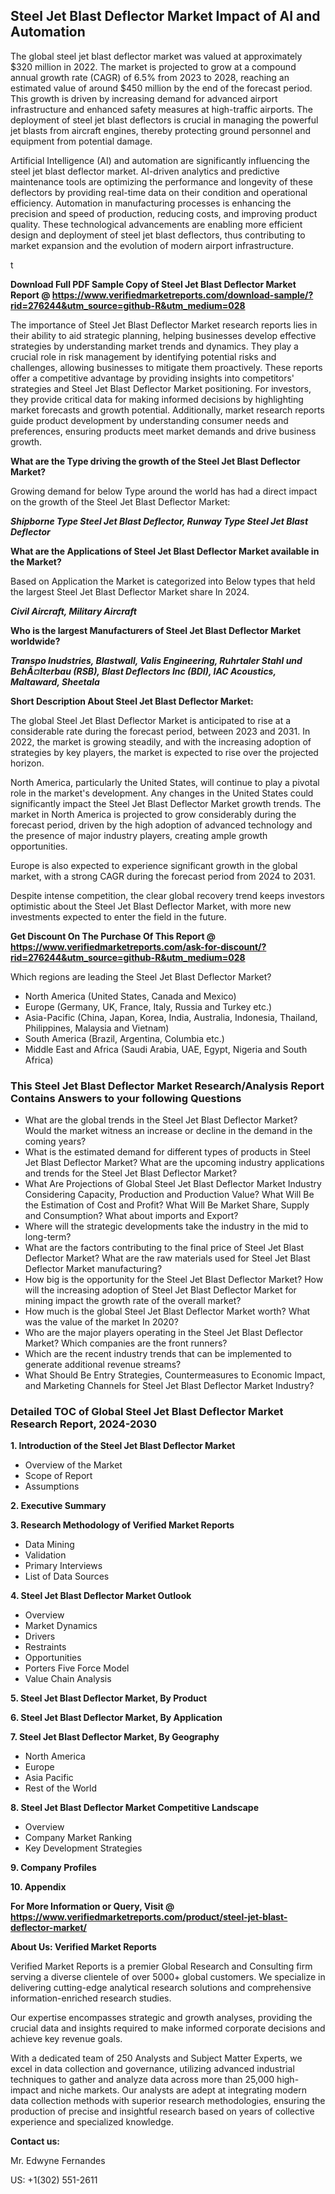 <h2>Steel Jet Blast Deflector Market Impact of AI and Automation</h2><p>The global steel jet blast deflector market was valued at approximately $320 million in 2022. The market is projected to grow at a compound annual growth rate (CAGR) of 6.5% from 2023 to 2028, reaching an estimated value of around $450 million by the end of the forecast period. This growth is driven by increasing demand for advanced airport infrastructure and enhanced safety measures at high-traffic airports. The deployment of steel jet blast deflectors is crucial in managing the powerful jet blasts from aircraft engines, thereby protecting ground personnel and equipment from potential damage.</p><p>Artificial Intelligence (AI) and automation are significantly influencing the steel jet blast deflector market. AI-driven analytics and predictive maintenance tools are optimizing the performance and longevity of these deflectors by providing real-time data on their condition and operational efficiency. Automation in manufacturing processes is enhancing the precision and speed of production, reducing costs, and improving product quality. These technological advancements are enabling more efficient design and deployment of steel jet blast deflectors, thus contributing to market expansion and the evolution of modern airport infrastructure.</p>t</p><p id="" class=""><strong>Download Full PDF Sample Copy of Steel Jet Blast Deflector Market Report @ <a href="https://www.verifiedmarketreports.com/download-sample/?rid=276244&utm_source=github-R&utm_medium=028" target="_blank">https://www.verifiedmarketreports.com/download-sample/?rid=276244&utm_source=github-R&utm_medium=028</a></strong></p><p>The importance of&nbsp;Steel Jet Blast Deflector Market research reports lies in their ability to aid strategic planning, helping businesses develop effective strategies by understanding market trends and dynamics. They play a crucial role in risk management by identifying potential risks and challenges, allowing businesses to mitigate them proactively. These reports offer a competitive advantage by providing insights into competitors' strategies and Steel Jet Blast Deflector Market positioning. For investors, they provide critical data for making informed decisions by highlighting market forecasts and growth potential. Additionally, market research reports guide product development by understanding consumer needs and preferences, ensuring products meet market demands and drive business growth.</p><p><strong>What are the&nbsp;Type driving the growth of the Steel Jet Blast Deflector Market?</strong></p><p id="" class="">Growing demand for below Type around the world has had a direct impact on the growth of the Steel Jet Blast Deflector Market:</p><em><strong>Shipborne Type Steel Jet Blast Deflector, Runway Type Steel Jet Blast Deflector</strong></em></p><strong>What are the&nbsp;Applications&nbsp;of Steel Jet Blast Deflector Market available in the Market?</strong></p><p id="" class="">Based on Application the Market is categorized into Below types that held the largest Steel Jet Blast Deflector Market share In 2024.</p><em><strong>Civil Aircraft, Military Aircraft</strong></em></p><strong>Who is the largest Manufacturers of Steel Jet Blast Deflector Market worldwide?</strong></p><p><em><strong>Transpo Inudstries, Blastwall, Valis Engineering, Ruhrtaler Stahl und BehÃ¤lterbau (RSB), Blast Deflectors Inc (BDI), IAC Acoustics, Maltaward, Sheetala</strong></em></p><p id="" class=""><strong>Short Description About Steel Jet Blast Deflector Market:</strong></p><p>The global Steel Jet Blast Deflector Market is anticipated to rise at a considerable rate during the forecast period, between 2023 and 2031. In 2022, the market is growing steadily, and with the increasing adoption of strategies by key players, the market is expected to rise over the projected horizon.</p><p>North America, particularly the United States, will continue to play a pivotal role in the market's development. Any changes in the United States could significantly impact the Steel Jet Blast Deflector Market growth trends. The market in North America is projected to grow considerably during the forecast period, driven by the high adoption of advanced technology and the presence of major industry players, creating ample growth opportunities.</p><p>Europe is also expected to experience significant growth in the global market, with a strong CAGR during the forecast period from 2024 to 2031.</p><p>Despite intense competition, the clear global recovery trend keeps investors optimistic about the Steel Jet Blast Deflector Market, with more new investments expected to enter the field in the future.</p><p id="" class=""><strong>Get Discount On The Purchase Of This Report @ <a href="https://www.verifiedmarketreports.com/ask-for-discount/?rid=276244&utm_source=github-R&utm_medium=028" target="_blank">https://www.verifiedmarketreports.com/ask-for-discount/?rid=276244&utm_source=github-R&utm_medium=028</a></strong></p>Which regions are leading the Steel Jet Blast Deflector Market?</p><ul><li>North America (United States, Canada and Mexico)</li><li>Europe (Germany, UK, France, Italy, Russia and Turkey etc.)</li><li>Asia-Pacific (China, Japan, Korea, India, Australia, Indonesia, Thailand, Philippines, Malaysia and Vietnam)</li><li>South America (Brazil, Argentina, Columbia etc.)</li><li>Middle East and Africa (Saudi Arabia, UAE, Egypt, Nigeria and South Africa)</li></ul><h3 id="" class="">This Steel Jet Blast Deflector Market Research/Analysis Report Contains Answers to your following Questions</h3><ul><li>What are the global trends in the Steel Jet Blast Deflector Market? Would the market witness an increase or decline in the demand in the coming years?</li><li>What is the estimated demand for different types of products in Steel Jet Blast Deflector Market? What are the upcoming industry applications and trends for the Steel Jet Blast Deflector Market?</li><li>What Are Projections of Global Steel Jet Blast Deflector Market Industry Considering Capacity, Production and Production Value? What Will Be the Estimation of Cost and Profit? What Will Be Market Share, Supply and Consumption? What about imports and Export?</li><li>Where will the strategic developments take the industry in the mid to long-term?</li><li>What are the factors contributing to the final price of Steel Jet Blast Deflector Market? What are the raw materials used for Steel Jet Blast Deflector Market manufacturing?</li><li>How big is the opportunity for the Steel Jet Blast Deflector Market? How will the increasing adoption of Steel Jet Blast Deflector Market for mining impact the growth rate of the overall market?</li><li>How much is the global Steel Jet Blast Deflector Market worth? What was the value of the market In 2020?</li><li>Who are the major players operating in the Steel Jet Blast Deflector Market? Which companies are the front runners?</li><li>Which are the recent industry trends that can be implemented to generate additional revenue streams?</li><li>What Should Be Entry Strategies, Countermeasures to Economic Impact, and Marketing Channels for Steel Jet Blast Deflector Market Industry?</li></ul><h3 id="" class="">Detailed TOC of Global Steel Jet Blast Deflector Market Research Report, 2024-2030</h3><p id="" class=""><strong>1. Introduction of the Steel Jet Blast Deflector Market</strong></p><ul><li>Overview of the Market</li><li>Scope of Report</li><li>Assumptions</li></ul><p id="" class=""><strong>2. Executive Summary</strong></p><p id="" class=""><strong>3. Research Methodology of Verified Market Reports</strong></p><ul><li>Data Mining</li><li>Validation</li><li>Primary Interviews</li><li>List of Data Sources</li></ul><p id="" class=""><strong>4. Steel Jet Blast Deflector Market Outlook</strong></p><ul><li>Overview</li><li>Market Dynamics</li><li>Drivers</li><li>Restraints</li><li>Opportunities</li><li>Porters Five Force Model</li><li>Value Chain Analysis</li></ul><p id="" class=""><strong>5. Steel Jet Blast Deflector Market, By Product</strong></p><p id="" class=""><strong>6. Steel Jet Blast Deflector Market, By Application</strong></p><p id="" class=""><strong>7. Steel Jet Blast Deflector Market, By Geography</strong></p><ul><li>North America</li><li>Europe</li><li>Asia Pacific</li><li>Rest of the World</li></ul><p id="" class=""><strong>8. Steel Jet Blast Deflector Market Competitive Landscape</strong></p><ul><li>Overview</li><li>Company Market Ranking</li><li>Key Development Strategies</li></ul><p id="" class=""><strong>9. Company Profiles</strong></p><p id="" class=""><strong>10. Appendix</strong></p><p id="" class=""><strong>For More Information or Query, Visit @ <a href="https://www.verifiedmarketreports.com/product/steel-jet-blast-deflector-market/" target="_blank">https://www.verifiedmarketreports.com/product/steel-jet-blast-deflector-market/</a></strong></p><p id="" class=""><strong>About Us: Verified Market Reports</strong></p><p id="" class="">Verified Market Reports is a premier Global Research and Consulting firm serving a diverse clientele of over 5000+ global customers. We specialize in delivering cutting-edge analytical research solutions and comprehensive information-enriched research studies.</p><p id="" class="">Our expertise encompasses strategic and growth analyses, providing the crucial data and insights required to make informed corporate decisions and achieve key revenue goals.</p><p id="" class="">With a dedicated team of 250 Analysts and Subject Matter Experts, we excel in data collection and governance, utilizing advanced industrial techniques to gather and analyze data across more than 25,000 high-impact and niche markets. Our analysts are adept at integrating modern data collection methods with superior research methodologies, ensuring the production of precise and insightful research based on years of collective experience and specialized knowledge.</p><p id="" class=""><strong>Contact us:</strong></p><p id="" class="">Mr. Edwyne Fernandes</p><p id="" class="">US: +1(302) 551-2611</p>